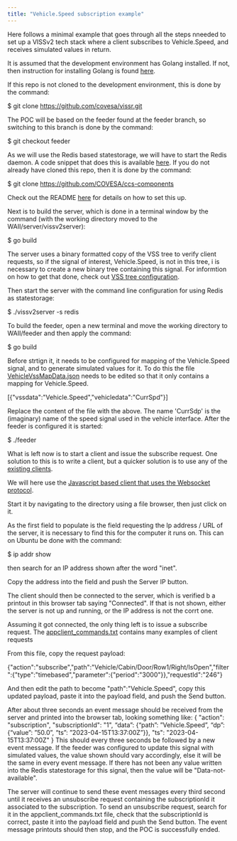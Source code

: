 ```yaml
---
title: "Vehicle.Speed subscription example"
---
```


Here follows a minimal example that goes through all the steps nneeded to set up a VISSv2 tech stack
where a client subscribes to Vehicle.Speed, and receives simulated values in return.

It is assumed that the development environment has Golang installed.
If not, then instruction for installing Golang is found [here](/vissr/build-system/).

If this repo is not cloned to the development environment, this is done by the command:

$ git clone https://github.com/covesa/vissr.git

The POC will be based on the feeder found at the feeder branch, so switching to this branch is done by the command:

$ git checkout feeder

As we will use the Redis based statestorage, we will have to start the Redis daemon.
A code snippet that does this is available [here](https://github.com/COVESA/ccs-components/blob/master/statestorage/redisImpl/redisInit.go).
If you do not already have cloned this repo, then it is done by the command:

$ git clone https://github.com/COVESA/ccs-components

Check out the README [here](https://github.com/COVESA/ccs-components/tree/master/statestorage/redisImpl) for details on how to set this up.


Next is to build the server, which is done in a terminal window by the command (with the working directory moved to the WAII/server/vissv2server):

$ go build

The server uses a binary formatted copy of the VSS tree to verify client requests, so if the signal of interest, Vehicle.Speed,
is not in this tree, i is necessary to create a new binary tree containing this signal.
For informtion on how to get that done, check out [VSS tree configuration](/vissr/server#vss-tree-configuration).

Then start the server with the command line configuration for using Redis as statestorage:

$ ./vissv2server -s redis

To build the feeder, open a new terminal and move the working directory to WAII/feeder and then apply the command:

$ go build

Before strtign it, it needs to be configured for mapping of the Vehicle.Speed signal, and to generate simulated values for it.
To do this the file [VehicleVssMapData.json](https://github.com/covesa/vissr/blob/feeder/feeder/VehicleVssMapData.json) needs to be edited
so that it only contains a mapping for Vehicle.Speed.

[{"vssdata":"Vehicle.Speed","vehicledata":"CurrSpd"}]

Replace the content of the file with the above. The name 'CurrSdp' is the (imaginary) name of the speed signal used in the vehicle interface.
After the feeder is configured it is started:

$ ./feeder

What is left now is to start a client and issue the subscribe request.
One solution to this is to write a client, but a quicker solution is to use any of the [existing clients](/vissr/client).

We will here use the [Javascript based client that uses the Websocket protocol](https://github.com/covesa/vissr/blob/feeder/client/client-1.0/Javascript/wsclient_uncompressed.html).

Start it by navigating to the directory using a file browser, then just click on it.

As the first field to populate is the field requesting the Ip address / URL of the server,
it is necessary to find this for the computer it runs on. This can on Ubuntu be done with the command:

$ ip addr show

then search for an IP address shown after the word "inet".

Copy the address into the field and push the Server IP button.

The client should then be connected to the server, which is verified b a printout in this browser tab saying "Connected".
If that is not shown, either the server is not up and running, or the IP address is not the corrt one.

Assuming it got connected, the only thing left is to issue a subscribe request.
The [appclient_commands.txt](https://github.com/covesa/vissr/blob/feeder/client/client-1.0/Javascript/appclient_commands.txt) contains many examples of client requests

From this file, copy the request payload:

{"action":"subscribe","path":"Vehicle/Cabin/Door/Row1/Right/IsOpen","filter":{"type":"timebased","parameter":{"period":"3000"}},"requestId":"246"}

And then edit the path to become "path":"Vehicle.Speed", copy this updated payload, paste it into the payload field, and push the Send button.

After about three seconds an event message should be received from the server and printed into the browser tab, looking something like:
{
        "action": "subscription",
        "subscriptionId": "1",
        “data”: {“path”: ”Vehicle.Speed”, “dp”: {“value”: ”50.0”, “ts”: ”2023-04-15T13:37:00Z”}},
        "ts": "2023-04-15T13:37:00Z"
}
This should every three seconds be followed by a new event message. If the feeder was configured to update this signal with simulated values,
the value shown should vary accordingly, else it will be the same in every event message.
If there has not been any value written into the Redis statestorage for this signal, then the value will be "Data-not-available".

The server will continue to send these event messages every third second until it receives an unsubscribe request containing the subscriptionId it associated to the subscription.
To send an unsubscribe request, search for it in the appclient_commands.txt file, check that the subscriptionId is correct, paste it into the payload field and push the Send button.
The event message printouts should then stop, and the POC is successfully ended.
